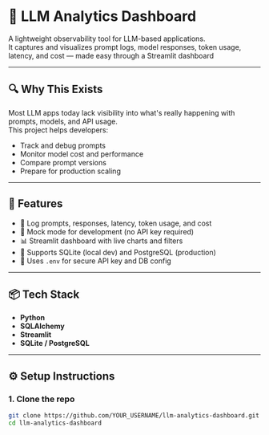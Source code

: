 # 🧠 LLM Analytics Dashboard

A lightweight observability tool for LLM-based applications.  
It captures and visualizes prompt logs, model responses, token usage, latency, and cost — made easy through a Streamlit dashboard

---

## 🔍 Why This Exists

Most LLM apps today lack visibility into what's really happening with prompts, models, and API usage.  
This project helps developers:
- Track and debug prompts
- Monitor model cost and performance
- Compare prompt versions
- Prepare for production scaling

---

## 🚀 Features

- 📝 Log prompts, responses, latency, token usage, and cost
- 🧪 Mock mode for development (no API key required)
- 📊 Streamlit dashboard with live charts and filters
- 💾 Supports SQLite (local dev) and PostgreSQL (production)
- 🔐 Uses `.env` for secure API key and DB config

---

## 📦 Tech Stack

- **Python**
- **SQLAlchemy**
- **Streamlit**
- **SQLite / PostgreSQL**

---

## ⚙️ Setup Instructions

### 1. Clone the repo

```bash
git clone https://github.com/YOUR_USERNAME/llm-analytics-dashboard.git
cd llm-analytics-dashboard
